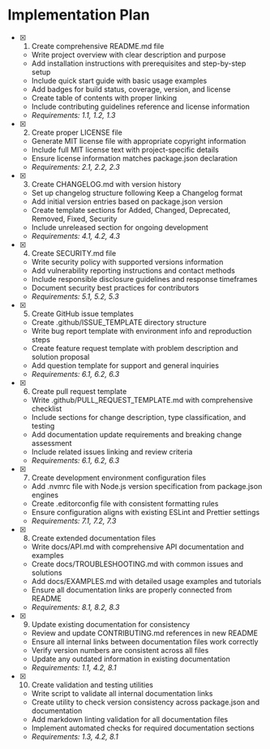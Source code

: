 # Implementation Plan

- [x] 1. Create comprehensive README.md file
  - Write project overview with clear description and purpose
  - Add installation instructions with prerequisites and step-by-step setup
  - Include quick start guide with basic usage examples
  - Add badges for build status, coverage, version, and license
  - Create table of contents with proper linking
  - Include contributing guidelines reference and license information
  - _Requirements: 1.1, 1.2, 1.3_

- [x] 2. Create proper LICENSE file
  - Generate MIT license file with appropriate copyright information
  - Include full MIT license text with project-specific details
  - Ensure license information matches package.json declaration
  - _Requirements: 2.1, 2.2, 2.3_

- [x] 3. Create CHANGELOG.md with version history
  - Set up changelog structure following Keep a Changelog format
  - Add initial version entries based on package.json version
  - Create template sections for Added, Changed, Deprecated, Removed, Fixed, Security
  - Include unreleased section for ongoing development
  - _Requirements: 4.1, 4.2, 4.3_

- [x] 4. Create SECURITY.md file
  - Write security policy with supported versions information
  - Add vulnerability reporting instructions and contact methods
  - Include responsible disclosure guidelines and response timeframes
  - Document security best practices for contributors
  - _Requirements: 5.1, 5.2, 5.3_

- [x] 5. Create GitHub issue templates
  - Create .github/ISSUE_TEMPLATE directory structure
  - Write bug report template with environment info and reproduction steps
  - Create feature request template with problem description and solution proposal
  - Add question template for support and general inquiries
  - _Requirements: 6.1, 6.2, 6.3_

- [x] 6. Create pull request template
  - Write .github/PULL_REQUEST_TEMPLATE.md with comprehensive checklist
  - Include sections for change description, type classification, and testing
  - Add documentation update requirements and breaking change assessment
  - Include related issues linking and review criteria
  - _Requirements: 6.1, 6.2, 6.3_

- [x] 7. Create development environment configuration files
  - Add .nvmrc file with Node.js version specification from package.json engines
  - Create .editorconfig file with consistent formatting rules
  - Ensure configuration aligns with existing ESLint and Prettier settings
  - _Requirements: 7.1, 7.2, 7.3_

- [x] 8. Create extended documentation files
  - Write docs/API.md with comprehensive API documentation and examples
  - Create docs/TROUBLESHOOTING.md with common issues and solutions
  - Add docs/EXAMPLES.md with detailed usage examples and tutorials
  - Ensure all documentation links are properly connected from README
  - _Requirements: 8.1, 8.2, 8.3_

- [x] 9. Update existing documentation for consistency
  - Review and update CONTRIBUTING.md references in new README
  - Ensure all internal links between documentation files work correctly
  - Verify version numbers are consistent across all files
  - Update any outdated information in existing documentation
  - _Requirements: 1.1, 4.2, 8.1_

- [x] 10. Create validation and testing utilities
  - Write script to validate all internal documentation links
  - Create utility to check version consistency across package.json and documentation
  - Add markdown linting validation for all documentation files
  - Implement automated checks for required documentation sections
  - _Requirements: 1.3, 4.2, 8.1_